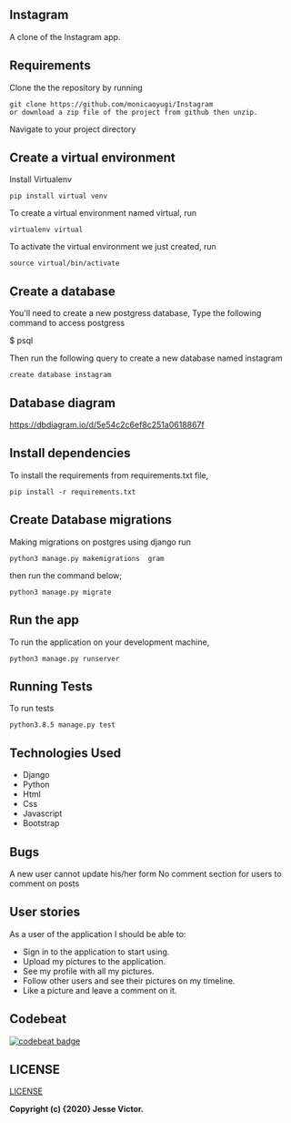 ## Instagram
A clone of the Instagram app.

## Requirements
Clone the the repository by running

```
git clone https://github.com/monicaoyugi/Instagram
or download a zip file of the project from github then unzip.
```

Navigate to your project directory

## Create a virtual environment
Install Virtualenv

```
pip install virtual venv
```

To create a virtual environment named virtual, run

```
virtualenv virtual
```
To activate the virtual environment we just created,
run

```
source virtual/bin/activate
```

## Create a database
You'll need to create a new postgress database, Type the following command to access postgress

 $ psql

 Then run the following query to create a new database named  instagram

```
create database instagram
```

## Database diagram
https://dbdiagram.io/d/5e54c2c6ef8c251a0618867f

## Install dependencies
To install the requirements from requirements.txt file,

```
pip install -r requirements.txt
```

## Create Database migrations
Making migrations on postgres using django
run

```
python3 manage.py makemigrations  gram
```
then run the command below;

```
python3 manage.py migrate
```
## Run the app
To run the application on your development machine,

```
python3 manage.py runserver
```
## Running Tests
To run tests

```
python3.8.5 manage.py test
```

## Technologies Used
- Django
- Python
- Html
- Css
- Javascript
- Bootstrap
## Bugs
A new user cannot update his/her form 
No comment section for users to comment on posts
## User stories

As a user of the application I should be able to:

- Sign in to the application to start using.
- Upload my pictures to the application.
- See my profile with all my pictures.
- Follow other users and see their pictures on my timeline.
- Like a picture and leave a comment on it.

## Codebeat
[![codebeat badge](https://codebeat.co/badges/dc002ecf-b46e-4aef-a444-6202e6f747db)](https://codebeat.co/projects/https://github.com/Jessevictor/Instagram.git)



## LICENSE
[LICENSE](license)

__Copyright (c) {2020} Jesse Victor.__
